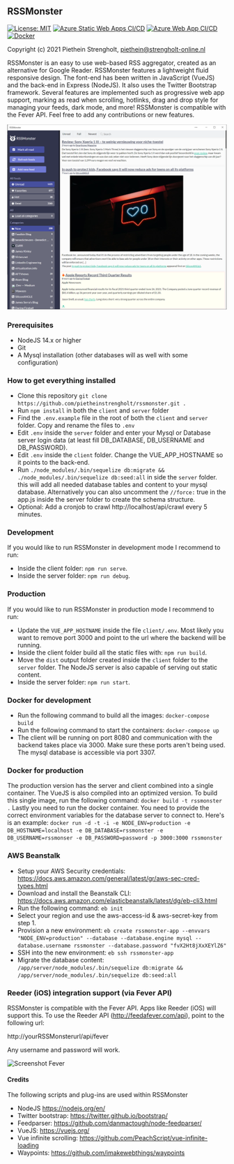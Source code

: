 ## RSSMonster
[![License: MIT](https://img.shields.io/badge/License-MIT-brightgreen.svg)](https://opensource.org/licenses/MIT)
[![Azure Static Web Apps CI/CD](https://github.com/pietheinstrengholt/rssmonster/actions/workflows/azure-static-web-apps-client.yml/badge.svg)](https://github.com/pietheinstrengholt/rssmonster/actions/workflows/azure-static-web-apps-client.yml)
[![Azure Web App CI/CD](https://github.com/pietheinstrengholt/rssmonster/actions/workflows/azure-web-app-server.yml/badge.svg)](https://github.com/pietheinstrengholt/rssmonster/actions/workflows/azure-web-app-server.yml)
[![Docker](https://img.shields.io/docker/pulls/pietheinstrengholt/rssmonster.svg)](https://hub.docker.com/r/pietheinstrengholt/rssmonster/builds)

Copyright (c) 2021 Piethein Strengholt, piethein@strengholt-online.nl

RSSMonster is an easy to use web-based RSS aggregator, created as an alternative for Google Reader.
RSSMonster features a lightweight fluid responsive design. The font-end has been written in JavaScript (VueJS) and the back-end in Express (NodeJS). It also uses the Twitter Bootstrap framework. Several features are implemented such as progressive web app support, marking as read when scrolling, hotlinks, drag and drop style for managing your feeds, dark mode, and more! RSSMonster is compatible with the Fever API. Feel free to add any contributions or new features.

![Screenshot](client/src/assets/screenshots/screenshot01.png)

### Prerequisites
* NodeJS 14.x or higher
* Git
* A Mysql installation (other databases will as well with some configuration)

### How to get everything installed
* Clone this repository `git clone https://github.com/pietheinstrengholt/rssmonster.git .`
* Run `npm install` in both the `client` and `server` folder
* Find the `.env.example` file in the root of both the `client` and `server` folder. Copy and rename the files to `.env`
* Edit `.env` inside the `server` folder and enter your Mysql or Database server login data (at least fill DB_DATABASE, DB_USERNAME and DB_PASSWORD).
* Edit `.env` inside the `client` folder. Change the VUE_APP_HOSTNAME so it points to the back-end.
* Run `./node_modules/.bin/sequelize db:migrate && ./node_modules/.bin/sequelize db:seed:all` in side the `server` folder. this will add all needed database tables and content to your mysql database. Alternatively you can also uncomment the `//force:` true in the app.js inside the server folder to create the schema structure.
* Optional: Add a cronjob to crawl http://localhost/api/crawl every 5 minutes.

### Development
If you would like to run RSSMonster in development mode I recommend to run:
- Inside the client folder: `npm run serve`.
- Inside the server folder: `npm run debug`.

### Production
If you would like to run RSSMonster in production mode I recommend to run:
- Update the `VUE_APP_HOSTNAME` inside the file `client/.env`. Most likely you want to remove port 3000 and point to the url where the backend will be running.
- Inside the client folder build all the static files with: `npm run build`.
- Move the `dist` output folder created inside the `client` folder to the `server` folder. The NodeJS server is also capable of serving out static content.
- Inside the server folder: `npm run start`.

### Docker for development
- Run the following command to build all the images: `docker-compose build`
- Run the following command to start the containers: `docker-compose up`
- The client will be running on port 8080 and communication with the backend takes place via 3000. Make sure these ports aren't being used. The mysql database is accessible via port 3307.

### Docker for production
The production version has the server and client combined into a single container. The VueJS is also compiled into an optimized version. To build this single image, run the following command: `docker build -t rssmonster .`
Lastly you need to run the docker container. You need to provide the correct environment variables for the database server to connect to. Here's is an example: `docker run -d -t -i -e NODE_ENV=production -e DB_HOSTNAME=localhost -e DB_DATABASE=rssmonster -e DB_USERNAME=rssmonser -e DB_PASSWORD=password -p 3000:3000 rssmonster`

### AWS Beanstalk
- Setup your AWS Security credentials: https://docs.aws.amazon.com/general/latest/gr/aws-sec-cred-types.html
- Download and install the Beanstalk CLI: https://docs.aws.amazon.com/elasticbeanstalk/latest/dg/eb-cli3.html
- Run the following command: `eb init`
- Select your region and use the aws-access-id & aws-secret-key from step 1.
- Provision a new environment: `eb create rssmonster-app --envvars "NODE_ENV=production" --database --database.engine mysql --database.username rssmonster --database.password "fvX2Ht8jXxXEYlZ6"`
- SSH into the new environment: `eb ssh rssmonster-app`
- Migrate the database content: `/app/server/node_modules/.bin/sequelize db:migrate && /app/server/node_modules/.bin/sequelize db:seed:all`

### Reeder (iOS) integration support (via Fever API)
RSSMonster is compatible with the Fever API. Apps like Reeder (iOS) will support this. To use the Reeder API (http://feedafever.com/api), point to the following url:

http://yourRSSMonsterurl/api/fever

Any username and password will work.

![Screenshot Fever](client/src/assets/screenshots/fever.png)

#### Credits
The following scripts and plug-ins are used within RSSMonster

* NodeJS https://nodejs.org/en/
* Twitter bootstrap: https://twitter.github.io/bootstrap/
* Feedparser: https://github.com/danmactough/node-feedparser/
* VueJS: https://vuejs.org/
* Vue infinite scrolling: https://github.com/PeachScript/vue-infinite-loading
* Waypoints: https://github.com/imakewebthings/waypoints